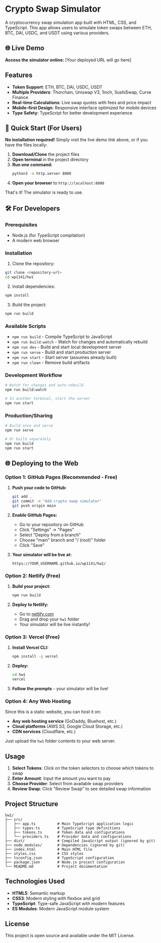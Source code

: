 # Crypto Swap Simulator

A cryptocurrency swap simulation app built with HTML, CSS, and TypeScript. This app allows users to simulate token swaps between ETH, BTC, DAI, USDC, and USDT using various providers.

## 🌐 Live Demo

**Access the simulator online:** [Your deployed URL will go here]

## Features

- **Token Support**: ETH, BTC, DAI, USDC, USDT
- **Multiple Providers**: Thorchain, Uniswap V3, 1inch, SushiSwap, Curve Finance
- **Real-time Calculations**: Live swap quotes with fees and price impact
- **Mobile-first Design**: Responsive interface optimized for mobile devices
- **Type Safety**: TypeScript for better development experience

## 🚀 Quick Start (For Users)

**No installation required!** Simply visit the live demo link above, or if you have the files locally:

1. **Download/Clone** the project files
2. **Open terminal** in the project directory
3. **Run one command:**
   ```bash
   python3 -m http.server 8000
   ```
4. **Open your browser** to `http://localhost:8000`

That's it! The simulator is ready to use.

## 🛠️ For Developers

### Prerequisites

- Node.js (for TypeScript compilation)
- A modern web browser

### Installation

1. Clone the repository:
```bash
git clone <repository-url>
cd wp1141/hw1
```

2. Install dependencies:
```bash
npm install
```

3. Build the project:
```bash
npm run build
```

### Available Scripts

- `npm run build` - Compile TypeScript to JavaScript
- `npm run build:watch` - Watch for changes and automatically rebuild
- `npm run dev` - Build and start local development server
- `npm run serve` - Build and start production server
- `npm run start` - Start server (assumes already built)
- `npm run clean` - Remove build artifacts

### Development Workflow

```bash
# Watch for changes and auto-rebuild
npm run build:watch

# In another terminal, start the server
npm run start
```

### Production/Sharing

```bash
# Build once and serve
npm run serve

# Or build separately
npm run build
npm run start
```

## 🌐 Deploying to the Web

### Option 1: GitHub Pages (Recommended - Free)

1. **Push your code to GitHub:**
   ```bash
   git add .
   git commit -m "Add crypto swap simulator"
   git push origin main
   ```

2. **Enable GitHub Pages:**
   - Go to your repository on GitHub
   - Click "Settings" → "Pages"
   - Select "Deploy from a branch"
   - Choose "main" branch and "/ (root)" folder
   - Click "Save"

3. **Your simulator will be live at:**
   ```
   https://YOUR_USERNAME.github.io/wp1141/hw1/
   ```

### Option 2: Netlify (Free)

1. **Build your project:**
   ```bash
   npm run build
   ```

2. **Deploy to Netlify:**
   - Go to [netlify.com](https://netlify.com)
   - Drag and drop your `hw1` folder
   - Your simulator will be live instantly!

### Option 3: Vercel (Free)

1. **Install Vercel CLI:**
   ```bash
   npm install -g vercel
   ```

2. **Deploy:**
   ```bash
   cd hw1
   vercel
   ```

3. **Follow the prompts** - your simulator will be live!

### Option 4: Any Web Hosting

Since this is a static website, you can host it on:
- **Any web hosting service** (GoDaddy, Bluehost, etc.)
- **Cloud platforms** (AWS S3, Google Cloud Storage, etc.)
- **CDN services** (Cloudflare, etc.)

Just upload the `hw1` folder contents to your web server.

## Usage

1. **Select Tokens**: Click on the token selectors to choose which tokens to swap
2. **Enter Amount**: Input the amount you want to pay
3. **Choose Provider**: Select from available swap providers
4. **Review Swap**: Click "Review Swap" to see detailed swap information

## Project Structure

```
hw1/
├── src/
│   ├── app.ts          # Main TypeScript application logic
│   ├── types.ts        # TypeScript type definitions
│   ├── tokens.ts       # Token data and configurations
│   └── providers.ts    # Provider data and configurations
├── dist/               # Compiled JavaScript output (ignored by git)
├── node_modules/       # Dependencies (ignored by git)
├── index.html          # Main HTML file
├── styles.css          # CSS styles
├── tsconfig.json       # TypeScript configuration
├── package.json        # Node.js project configuration
└── README.md           # Project documentation
```

## Technologies Used

- **HTML5**: Semantic markup
- **CSS3**: Modern styling with flexbox and grid
- **TypeScript**: Type-safe JavaScript with modern features
- **ES Modules**: Modern JavaScript module system

## License

This project is open source and available under the MIT License.
